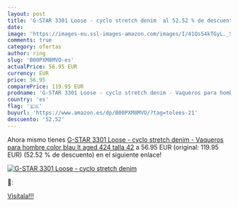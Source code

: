 ```yaml
---
layout: post
title: 'G-STAR 3301 Loose - cyclo stretch denim  al 52.52 % de descuento'
date: 
image: 'https://images-eu.ssl-images-amazon.com/images/I/41QsS4kTGyL._SL200_.jpg'
comments: true
category: ofertas
author: ring
slug: 'B00PXM8MVO-es'
actualPrice: 56.95 EUR
currency: EUR
price: 56.95
comparePrice: 119.95 EUR
prodname: 'G-STAR 3301 Loose - cyclo stretch denim - Vaqueros para hombre  color blau  lt aged 424   talla 42'
country: 'es'
flag: '🇪🇸'
buyurl: 'https://www.amazon.es/dp/B00PXM8MVO/?tag=tolees-21'
descuento: '52.52'
---
```


Ahora mismo tienes [G-STAR 3301 Loose - cyclo stretch denim - Vaqueros para hombre  color blau  lt aged 424   talla 42](https://www.amazon.es/dp/B00PXM8MVO/?tag=tolees-21) a 56.95 EUR (original: 119.95 EUR) (52.52 %  de descuento) en el siguiente enlace!

[![G-STAR 3301 Loose - cyclo stretch denim ](https://images-eu.ssl-images-amazon.com/images/I/41QsS4kTGyL._SL200_.jpg)](https://www.amazon.es/dp/B00PXM8MVO/?tag=tolees-21)

🔎:


[Visítala!!!](https://www.amazon.es/dp/B00PXM8MVO/?tag=tolees-21)
